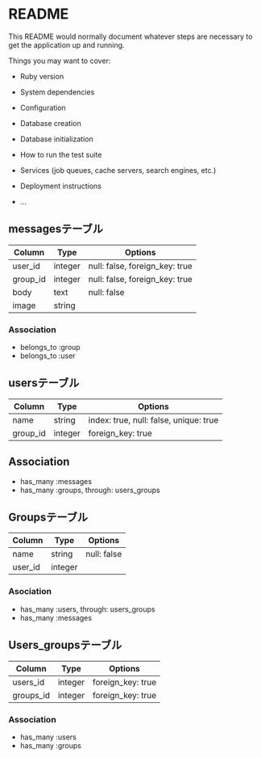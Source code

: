 # README

This README would normally document whatever steps are necessary to get the
application up and running.

Things you may want to cover:

* Ruby version

* System dependencies

* Configuration

* Database creation

* Database initialization

* How to run the test suite

* Services (job queues, cache servers, search engines, etc.)

* Deployment instructions

* ...
## messagesテーブル

|Column|Type|Options|
|------|----|-------|
|user_id|integer|null: false, foreign_key: true|
|group_id|integer|null: false, foreign_key: true|
|body|text|null: false|
|image|string|


### Association
- belongs_to :group
- belongs_to :user



## usersテーブル
|Column|Type|Options|
|------|----|-------|
|name|string|index: true, null: false, unique: true|
|group_id|integer|foreign_key: true|

## Association
- has_many :messages
- has_many :groups, through: users_groups



## Groupsテーブル
|Column|Type|Options|
|------|----|-------|
|name|string|null: false|
|user_id|integer|

### Asociation
- has_many :users, through: users_groups
- has_many :messages



## Users_groupsテーブル
|Column|Type|Options|
|------|----|-------|
|users_id|integer|foreign_key: true|
|groups_id|integer|foreign_key: true|

### Association
- has_many :users
- has_many :groups